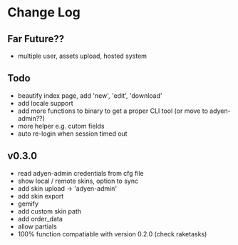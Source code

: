 # Change Log

## Far Future??
  * multiple user, assets upload, hosted system

## Todo
  * beautify index page, add 'new', 'edit', 'download'
  * add locale support
  * add more functions to binary to get a proper CLI tool (or move to adyen-admin??)
  * more helper e.g. cutom fields
  * auto re-login when session timed out

## v0.3.0
  * read adyen-admin credentials from cfg file
  * show local / remote skins, option to sync
  * add skin upload -> 'adyen-admin'
  * add skin export
  * gemify
  * add custom skin path
  * add order_data
  * allow partials
  * 100% function compatiable with version 0.2.0 (check raketasks)
